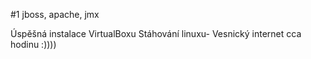 #1 jboss, apache, jmx

Úspěšná instalace VirtualBoxu
Stáhování linuxu- Vesnický internet cca hodinu :))))
